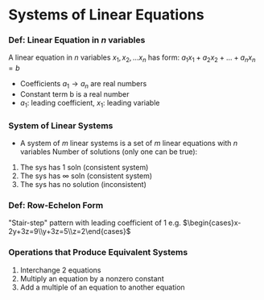 # Systems of Linear Equations

### Def: Linear Equation in *n* variables
A linear equation in *n* variables $x_1,x_2, ... x_n$ has form:
	$a_1x_1 + a_2x_2 + ... + a_nx_n = b$
* Coefficients $a_1 \to a_n$ are real numbers
* Constant term b is a real number
* $a_1$: leading coefficient, $x_1$: leading variable

### System of Linear Systems
- A system of *m* linear systems is a set of *m* linear equations with *n* variables
Number of solutions (only one can be true):
1. The sys has 1 soln (consistent system)
2. The sys has $\infty$ soln (consistent system)
3. The sys has no solution (inconsistent)

### Def: Row-Echelon Form
"Stair-step" pattern with leading coefficient of 1
e.g. $\begin{cases}x-2y+3z=9\\y+3z=5\\z=2\end{cases}$

### Operations that Produce Equivalent Systems
1. Interchange 2 equations
2. Multiply an equation by a nonzero constant
3. Add a multiple of an equation to another equation
